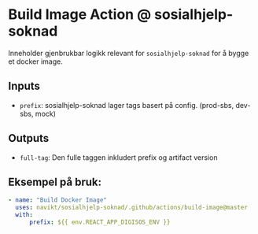 # Build Image Action @ sosialhjelp-soknad

Inneholder gjenbrukbar logikk relevant for `sosialhjelp-soknad` for å
bygge et docker image.

## Inputs

-   `prefix`: sosialhjelp-soknad lager tags basert på config. (prod-sbs, dev-sbs, mock)

## Outputs

-   `full-tag`: Den fulle taggen inkludert prefix og artifact version

## Eksempel på bruk:

```yaml
- name: "Build Docker Image"
  uses: navikt/sosialhjelp-soknad/.github/actions/build-image@master
  with:
      prefix: ${{ env.REACT_APP_DIGISOS_ENV }}
```
